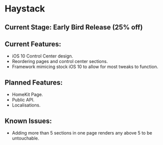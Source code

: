 # Haystack

## Current Stage: Early Bird Release (25% off)

## Current Features:

* iOS 10 Control Center design.
* Reordering pages and control center sections.
* Framework mimicing stock iOS 10 to allow for most tweaks to function.

## Planned Features:

* HomeKit Page.
* Public API.
* Localisations.

## Known Issues:

* Adding more than 5 sections in one page renders any above 5 to be untouchable.

